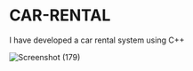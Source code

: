 # CAR-RENTAL
I have developed a car rental system using C++

![Screenshot (179)](https://github.com/Joymalaya/CAR-RENTAL/assets/69050523/90295c6f-fb42-40a1-b72d-b5019a848c29)
